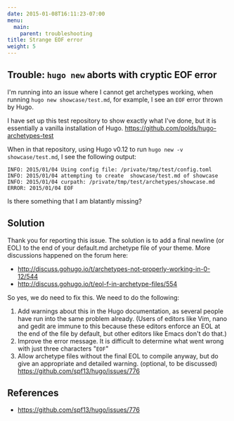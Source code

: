 ```yaml
---
date: 2015-01-08T16:11:23-07:00
menu:
  main:
    parent: troubleshooting
title: Strange EOF error
weight: 5
---
```


## Trouble: `hugo new` aborts with cryptic EOF error

I'm running into an issue where I cannot get archetypes working, when running `hugo new showcase/test.md`, for example, I see an `EOF` error thrown by Hugo.

I have set up this test repository to show exactly what I've done, but it is essentially a vanilla installation of Hugo. https://github.com/polds/hugo-archetypes-test

When in that repository, using Hugo v0.12 to run `hugo new -v showcase/test.md`, I see the following output:

    INFO: 2015/01/04 Using config file: /private/tmp/test/config.toml
    INFO: 2015/01/04 attempting to create  showcase/test.md of showcase
    INFO: 2015/01/04 curpath: /private/tmp/test/archetypes/showcase.md
    ERROR: 2015/01/04 EOF

Is there something that I am blatantly missing?

## Solution

Thank you for reporting this issue.  The solution is to add a final newline (or EOL) to the end of your default.md archetype file of your theme.  More discussions happened on the forum here:

* http://discuss.gohugo.io/t/archetypes-not-properly-working-in-0-12/544
* http://discuss.gohugo.io/t/eol-f-in-archetype-files/554

So yes, we do need to fix this.  We need to do the following:

1. Add warnings about this in the Hugo documentation, as several people have run into the same problem already.  (Users of editors like Vim, nano and gedit are immune to this because these editors enforce an EOL at the end of the file by default, but other editors like Emacs don't do that.)
2. Improve the error message.  It is difficult to determine what went wrong with just three characters "`EOF`"
3. Allow archetype files without the final EOL to compile anyway, but do give an appropriate and detailed warning.  (optional, to be discussed)
https://github.com/spf13/hugo/issues/776

## References

* https://github.com/spf13/hugo/issues/776

